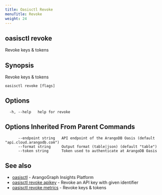 ```yaml
---
title: Oasisctl Revoke
menuTitle: Revoke
weight: 24
---
```

## oasisctl revoke

Revoke keys & tokens

## Synopsis
Revoke keys & tokens

```
oasisctl revoke [flags]
```

## Options
```
  -h, --help   help for revoke
```

## Options Inherited From Parent Commands
```
      --endpoint string   API endpoint of the ArangoDB Oasis (default "api.cloud.arangodb.com")
      --format string     Output format (table|json) (default "table")
      --token string      Token used to authenticate at ArangoDB Oasis
```

## See also
* [oasisctl](../options.md)	 - ArangoGraph Insights Platform
* [oasisctl revoke apikey](revoke-apikey.md)	 - Revoke an API key with given identifier
* [oasisctl revoke metrics](revoke-metrics.md)	 - Revoke keys & tokens

